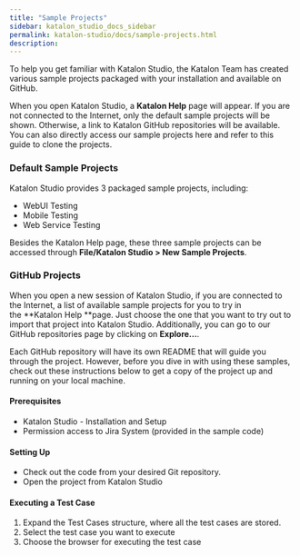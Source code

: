 ```yaml
---
title: "Sample Projects" 
sidebar: katalon_studio_docs_sidebar
permalink: katalon-studio/docs/sample-projects.html 
description: 
---
```

To help you get familiar with Katalon Studio, the Katalon Team has created various sample projects packaged with your installation and available on GitHub. 

When you open Katalon Studio, a **Katalon Help** page will appear. If you are not connected to the Internet, only the default sample projects will be shown. Otherwise, a link to Katalon GitHub repositories will be available. You can also directly access our sample projects here and refer to this guide to clone the projects. 

### Default Sample Projects

Katalon Studio provides 3 packaged sample projects, including:

*   WebUI Testing
*   Mobile Testing
*   Web Service Testing

Besides the Katalon Help page, these three sample projects can be accessed through **File/Katalon Studio > New Sample Projects**.

### GitHub Projects

When you open a new session of Katalon Studio, if you are connected to the Internet, a list of available sample projects for you to try in the **Katalon Help **page. Just choose the one that you want to try out to import that project into Katalon Studio. Additionally, you can go to our GitHub repositories page by clicking on **Explore...**. 

Each GitHub repository will have its own README that will guide you through the project. However, before you dive in with using these samples, check out these instructions below to get a copy of the project up and running on your local machine.

#### Prerequisites

*   Katalon Studio - Installation and Setup
*   Permission access to Jira System (provided in the sample code)

#### Setting Up

*   Check out the code from your desired Git repository. 
*   Open the project from Katalon Studio

#### Executing a Test Case

1.  Expand the Test Cases structure, where all the test cases are stored.
2.  Select the test case you want to execute
3.  Choose the browser for executing the test case